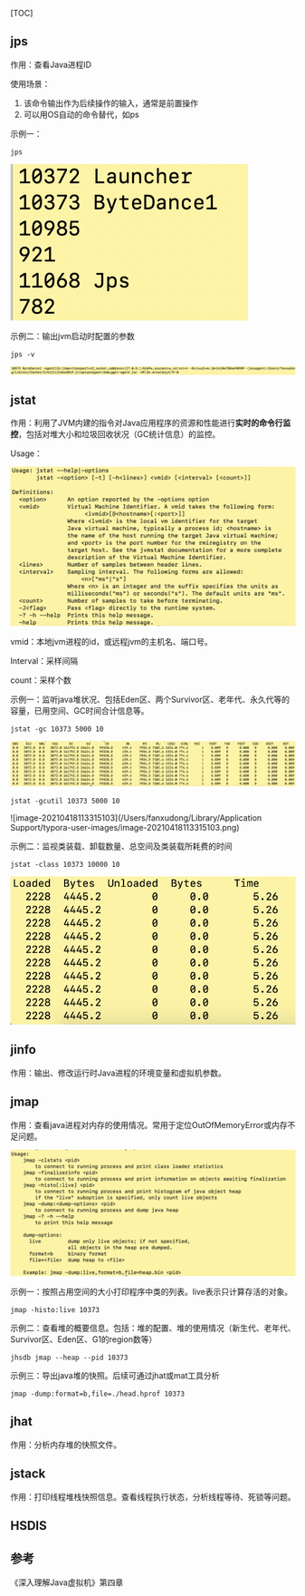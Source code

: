 [TOC]

## jps

作用：查看Java进程ID

使用场景：

1. 该命令输出作为后续操作的输入，通常是前置操作
2. 可以用OS自动的命令替代，如ps

示例一：

```	shell
jps
```

![image-20210418111845482](asset/image-20210418111845482.png)

示例二：输出jvm启动时配置的参数

```shell
jps -v
```

![image-20210418112012567](asset/image-20210418112012567.png)

## jstat

作用：利用了JVM内建的指令对Java应用程序的资源和性能进行**实时的命令行监控**，包括对堆大小和垃圾回收状况（GC统计信息）的监控。

Usage：

![image-20210418112319342](asset/image-20210418112319342.png)

 vmid：本地jvm进程的id，或远程jvm的主机名、端口号。

Interval：采样间隔

count：采样个数

示例一：监听java堆状况、包括Eden区、两个Survivor区、老年代、永久代等的容量，已用空间、GC时间合计信息等。

```shell
jstat -gc 10373 5000 10
```

![image-20210418113122104](asset/image-20210418113122104.png)

```shell
jstat -gcutil 10373 5000 10
```

![image-20210418113315103](/Users/fanxudong/Library/Application Support/typora-user-images/image-20210418113315103.png)

示例二：监视类装载、卸载数量、总空间及类装载所耗费的时间

```shell
jstat -class 10373 10000 10
```

![image-20210418113558650](asset/image-20210418113558650.png)

## jinfo

作用：输出、修改运行时Java进程的环境变量和虚拟机参数。

## jmap

作用：查看java进程对内存的使用情况。常用于定位OutOfMemoryError或内存不足问题。

![image-20210418094508423](asset/image-20210418094508423.png)

示例一：按照占用空间的大小打印程序中类的列表。live表示只计算存活的对象。

```shell
jmap -histo:live 10373
```

示例二：查看堆的概要信息。包括：堆的配置、堆的使用情况（新生代、老年代、Survivor区、Eden区、G1的region数等）

```shell
jhsdb jmap --heap --pid 10373
```

示例三：导出java堆的快照。后续可通过jhat或mat工具分析

```shell
jmap -dump:format=b,file=./head.hprof 10373
```



## jhat

作用：分析内存堆的快照文件。

## jstack

作用：打印线程堆栈快照信息。查看线程执行状态，分析线程等待、死锁等问题。

## HSDIS



## 参考

《深入理解Java虚拟机》第四章